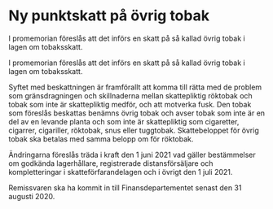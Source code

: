 # Ny punktskatt på övrig tobak

I promemorian föreslås att det införs en skatt på så kallad övrig tobak i
lagen om tobaksskatt.

I promemorian föreslås att det införs en skatt på så kallad övrig tobak i
lagen om tobaksskatt.

Syftet med beskattningen är framförallt att komma till rätta med de problem som gränsdragningen och skillnaderna mellan skattepliktig röktobak och tobak som inte är skattepliktig medför, och att motverka fusk. Den tobak som föreslås beskattas benämns övrig tobak och avser tobak som inte är en del av en levande planta och som inte är skattepliktig som cigaretter, cigarrer, cigariller, röktobak, snus eller tuggtobak. Skattebeloppet för övrig tobak ska betalas med samma belopp om för röktobak.

Ändringarna föreslås träda i kraft den 1 juni 2021 vad gäller bestämmelser om godkända lagerhållare, registrerade distansförsäljare och kompletteringar i skatteförfarandelagen och i övrigt den 1 juli 2021.

Remissvaren ska ha kommit in till Finansdepartementet senast den 31
augusti 2020.
